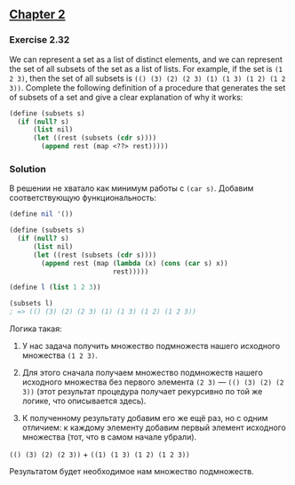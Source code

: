 ## [Chapter 2](../index.md#2-Building-Abstractions-with-Data)

### Exercise 2.32

We can represent a set as a list of distinct elements, and we can represent the set of all subsets of the set as a list of lists. For example, if the set is `(1 2 3)`, then the set of all subsets is `(() (3) (2) (2 3) (1) (1 3) (1 2) (1 2 3))`. Complete the following definition of a procedure that generates the set of subsets of a set and give a clear explanation of why it works:

```scheme
(define (subsets s)
  (if (null? s)
      (list nil)
      (let ((rest (subsets (cdr s))))
        (append rest (map <??> rest)))))
```

### Solution

В решении не хватало как минимум работы с `(car s)`. Добавим соответствующую функциональность:

```scheme
(define nil '())

(define (subsets s)
  (if (null? s)
      (list nil)
      (let ((rest (subsets (cdr s))))
        (append rest (map (lambda (x) (cons (car s) x))
                          rest)))))

(define l (list 1 2 3))

(subsets l)
; => (() (3) (2) (2 3) (1) (1 3) (1 2) (1 2 3))
```

Логика такая:

1. У нас задача получить множество подмножеств нашего исходного множества `(1 2 3)`.

2. Для этого сначала получаем множество подмножеств нашего исходного множества без первого элемента `(2 3)` — `(() (3) (2) (2 3))` (этот результат процедура получает рекурсивно по той же логике, что описывается здесь).

3. К полученному результату добавим его же ещё раз, но с одним отличием: к каждому элементу добавим первый элемент исходного множества (тот, что в самом начале убрали).

`(() (3) (2) (2 3))` + `((1) (1 3) (1 2) (1 2 3))`

Результатом будет необходимое нам множество подмножеств.

